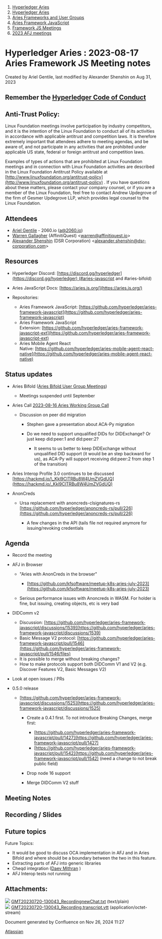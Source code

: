 1. [Hyperledger Aries](index.html)
2. [Hyperledger Aries](Hyperledger-Aries_18481154.html)
3. [Aries Frameworks and User Groups](Aries-Frameworks-and-User-Groups_18481290.html)
4. [Aries Framework JavaScript](Aries-Framework-JavaScript_18482463.html)
5. [Framework JS Meetings](Framework-JS-Meetings_18482467.html)
6. [2023 AFJ meetings](2023-AFJ-meetings_18517262.html)

# Hyperledger Aries : 2023-08-17 Aries Framework JS Meeting notes

Created by Ariel Gentile, last modified by Alexander Shenshin on Aug 31, 2023

## Remember the [Hyperledger Code of Conduct](https://lf-hyperledger.atlassian.net/wiki/display/HYP/Hyperledger+Code+of+Conduct)

## Anti-Trust Policy:

Linux Foundation meetings involve participation by industry competitors, and it is the intention of the Linux Foundation to conduct all of its activities in accordance with applicable antitrust and competition laws. It is therefore extremely important that attendees adhere to meeting agendas, and be aware of, and not participate in any activities that are prohibited under applicable US state, federal or foreign antitrust and competition laws.

Examples of types of actions that are prohibited at Linux Foundation meetings and in connection with Linux Foundation activities are described in the Linux Foundation Antitrust Policy available at  [http://www.linuxfoundation.org/antitrust-policy](http://www.linuxfoundation.org/antitrust-policy) . If you have questions about these matters, please contact your company counsel, or if you are a member of the Linux Foundation, feel free to contact Andrew Updegrove of the firm of Gesmer Updegrove LLP, which provides legal counsel to the Linux Foundation.

## Attendees

- [Ariel Gentile](https://lf-hyperledger.atlassian.net/wiki/people/557058:fb1c9202-3b9c-40d0-9223-41e801ce4e6e?ref=confluence) - 2060.io (a@2060.io)
- [Warren Gallagher](https://lf-hyperledger.atlassian.net/wiki/people/557058:98b910cc-1131-4987-bc79-b6c4681c64ab?ref=confluence) (AffinitiQuest) &lt;warren@affinitiquest.io&gt;
- [Alexander Shenshin](https://lf-hyperledger.atlassian.net/wiki/people/63cf3328c565900ff404dda2?ref=confluence) (DSR Corporation) &lt;alexander.shenshin@dsr-corporation.com&gt;

## Resources

- Hyperledger Discord: [https://discord.gg/hyperledger](https://discord.gg/hyperledger) (#aries-javascript and #aries-bifold)
- Aries JavaScript Docs: [https://aries.js.org/](https://aries.js.org/)
- Repositories:
  
  - Aries Framework JavaScript: [https://github.com/hyperledger/aries-framework-javascript](https://github.com/hyperledger/aries-framework-javascript)
  - Aries Framework JavaScript Extension: [https://github.com/hyperledger/aries-framework-javascript-ext](https://github.com/hyperledger/aries-framework-javascript-ext)
  - Aries Mobile Agent React Native: [https://github.com/hyperledger/aries-mobile-agent-react-native](https://github.com/hyperledger/aries-mobile-agent-react-native)

## Status updates

- Aries Bifold ([Aries Bifold User Group Meetings](Aries-Bifold-User-Group-Meetings_18490725.html))
  
  - Meetings suspended until September
- Aries Call [2023-08-16 Aries Working Group Call](2023-08-16-Aries-Working-Group-Call_18506887.html)
  
  - Discussion on peer did migration
    
    - Stephen gave a presentation about ACA-Py migration
    - Do we need to support unqualified DIDs for DIDExchange? Or just keep did:peer:1 and did:peer:2?
      
      - It seems to us better to keep DIDExchange without unqualified DID support (it would be an step backward for us), as ACA-Py will support receiving did:peer:2 from step 1 of the transition)

<!--THE END-->

- Aries Interop Profile 3.0 continues to be discussed [https://hackmd.io/\_Kkl9ClTRBu8W4UmZVGdUQ](https://hackmd.io/_Kkl9ClTRBu8W4UmZVGdUQ)
- AnonCreds
  
  - Ursa replacement with anoncreds-clsignatures-rs [https://github.com/hyperledger/anoncreds-rs/pull/226](https://github.com/hyperledger/anoncreds-rs/pull/226)
    
    - A few changes in the API (tails file not required anymore for issuing/revoking credentials

## Agenda

- Record the meeting
- AFJ in Browser
  
  - "Aries with AnonCreds in the browser"
    
    - [https://github.com/kfsoftware/meetup-k8s-aries-july-2023](https://github.com/kfsoftware/meetup-k8s-aries-july-2023)
  - Serious performance issues with Anoncreds in WASM. For holder is fine, but issuing, creating objects, etc is very bad
- DIDComm v2
  
  - Discussion: [https://github.com/hyperledger/aries-framework-javascript/discussions/1539](https://github.com/hyperledger/aries-framework-javascript/discussions/1539)
  - Basic Message V2 protocol: [https://github.com/hyperledger/aries-framework-javascript/pull/1546](https://github.com/hyperledger/aries-framework-javascript/pull/1546/files)
  - It is possible to merge without breaking changes?
  - How to make protocols support both DIDComm V1 and V2 (e.g. Discover Features V2, Basic Messages V2)
- Look at open issues / PRs
- 0.5.0 release
  
  - [https://github.com/hyperledger/aries-framework-javascript/discussions/1525](https://github.com/hyperledger/aries-framework-javascript/discussions/1525)
    
    - Create a 0.4.1 first. To not introduce Breaking Changes, merge first:
      
      - [https://github.com/hyperledger/aries-framework-javascript/pull/1427](https://github.com/hyperledger/aries-framework-javascript/pull/1427)
      - [https://github.com/hyperledger/aries-framework-javascript/pull/1542](https://github.com/hyperledger/aries-framework-javascript/pull/1542) (need a change to not break public field)
    - Drop node 16 support
    - Merge DIDComm V2 stuff

## Meeting Notes

## Recording / Slides

## Future topics

Future Topics:

- It would be good to discuss OCA implementation in AFJ and in Aries Bifold and where should be a boundary between the two in this feature.
- Extracting parts of AFJ into generic libraries
- Cheqd integration ([Daev Mithran](https://lf-hyperledger.atlassian.net/wiki/people/5f74949b287870006af56f0e?ref=confluence) )
- AFJ Interop tests not running

## Attachments:

![](images/icons/bullet_blue.gif) [GMT20230720-130043\_RecordingnewChat.txt](attachments/18506951/18518603.txt) (text/plain)  
![](images/icons/bullet_blue.gif) [GMT20230720-130043\_Recording.transcript.vtt](attachments/18506951/18518604.vtt) (application/octet-stream)

Document generated by Confluence on Nov 26, 2024 11:27

[Atlassian](http://www.atlassian.com/)
